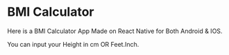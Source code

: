 # BMI Calculator

Here is a BMI Calculator App Made on React Native for Both Android & IOS.

You can input your Height in cm OR Feet.Inch.

